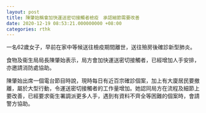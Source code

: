 ```yaml
---
layout: post
title: 陳肇始稱會加快運送密切接觸者檢疫　承認細節需要改善
date: 2020-12-19 08:53:21.000000000 +08:00
categories: rthk
---
```


一名62歲女子，早前在家中等候送往檢疫期間離世，送往殮房後確診新型肺炎。

食物及衞生局局長陳肇始表示，局方會加快運送密切接觸者，已經增加人手安排，亦邀請消防處協助。

陳肇始出席一個電台節目時說，現時每日有近百宗確診個案，加上有大廈居民要撤離，屬於大型行動，令運送密切接觸者的工作量增加。她認同局方在流程及細節上要改善，已經要求衞生署調派更多人手，遇到有資料不齊全等困難的個案時，會請警方協助。
